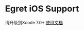 Egret iOS Support
=====================

请升级到Xcode 7.0+
[使用文档](https://github.com/egret-labs/egret-core/wiki/An%20Introduction%20To%20Egret%20Native%20Solution/#ios)

